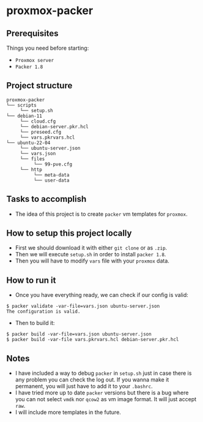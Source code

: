 # proxmox-packer

## Prerequisites
Things you need before starting:
* `Proxmox server`
* `Packer 1.8`

## Project structure
```
proxmox-packer
└── scripts
     └── setup.sh
└── debian-11
     └── cloud.cfg
     └── debian-server.pkr.hcl
     └── preseed.cfg
     └── vars.pkrvars.hcl
└── ubuntu-22-04
     └── ubuntu-server.json
     └── vars.json
     └── files
          └── 99-pve.cfg
     └── http
          └── meta-data
          └── user-data
```
## Tasks to accomplish
- The idea of this project is to create `packer` vm templates for `proxmox`.

## How to setup this project locally
- First we should download it with either `git clone` or as `.zip`.
- Then we will execute `setup.sh` in order to install `packer 1.8`.
- Then you will have to modify `vars` file with your `proxmox` data.

## How to run it
- Once you have everything ready, we can check if our config is valid:
````
$ packer validate -var-file=vars.json ubuntu-server.json
The configuration is valid.
````
- Then to build it:
````
$ packer build -var-file=vars.json ubuntu-server.json
$ packer build -var-file vars.pkrvars.hcl debian-server.pkr.hcl
````

## Notes
- I have included a way to debug `packer` in `setup.sh` just in case there is any problem you can check the log out. If you wanna make it permanent, you will just have to add it to your `.bashrc`.
- I have tried more up to date `packer` versions but there is a bug where you can not select `vmdk` nor `qcow2` as vm image format. It will just accept `raw`.
- I will include more templates in the future.
